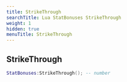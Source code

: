 ```yaml
---
title: StrikeThrough
searchTitle: Lua StatBonuses StrikeThrough
weight: 1
hidden: true
menuTitle: StrikeThrough
---
```

## StrikeThrough
```lua
StatBonuses:StrikeThrough(); -- number
```
